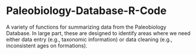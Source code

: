 # Paleobiology-Database-R-Code

A variety of functions for summarizing data from the Paleobiology Database. In large part, these are designed to identify areas where we need either data entry (e.g., taxonomic information) or data cleaning (e.g., inconsistent ages on formations).
